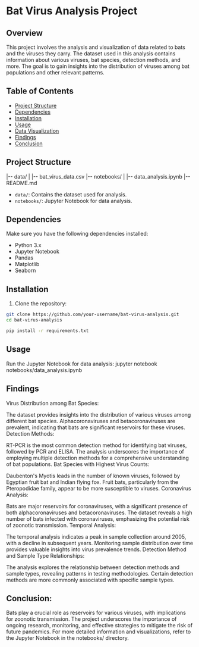 # Bat Virus Analysis Project

## Overview

This project involves the analysis and visualization of data related to bats and the viruses they carry. The dataset used in this analysis contains information about various viruses, bat species, detection methods, and more. The goal is to gain insights into the distribution of viruses among bat populations and other relevant patterns.

## Table of Contents

- [Project Structure](#project-structure)
- [Dependencies](#dependencies)
- [Installation](#installation)
- [Usage](#usage)
- [Data Visualization](#data-visualization)
- [Findings](#findings)
- [Conclusion](#conclusion)

## Project Structure

|-- data/
| |-- bat_virus_data.csv
|-- notebooks/
| |-- data_analysis.ipynb
|-- README.md



- `data/`: Contains the dataset used for analysis.
- `notebooks/`: Jupyter Notebook for data analysis.

## Dependencies

Make sure you have the following dependencies installed:

- Python 3.x
- Jupyter Notebook
- Pandas
- Matplotlib
- Seaborn

## Installation

1. Clone the repository:

```bash
git clone https://github.com/your-username/bat-virus-analysis.git
cd bat-virus-analysis

pip install -r requirements.txt
```


## Usage
Run the Jupyter Notebook for data analysis:
jupyter notebook notebooks/data_analysis.ipynb



## Findings
Virus Distribution among Bat Species:

The dataset provides insights into the distribution of various viruses among different bat species.
Alphacoronaviruses and betacoronaviruses are prevalent, indicating that bats are significant reservoirs for these viruses.
Detection Methods:

RT-PCR is the most common detection method for identifying bat viruses, followed by PCR and ELISA.
The analysis underscores the importance of employing multiple detection methods for a comprehensive understanding of bat populations.
Bat Species with Highest Virus Counts:

Daubenton's Myotis leads in the number of known viruses, followed by Egyptian fruit bat and Indian flying fox.
Fruit bats, particularly from the Pteropodidae family, appear to be more susceptible to viruses.
Coronavirus Analysis:

Bats are major reservoirs for coronaviruses, with a significant presence of both alphacoronaviruses and betacoronaviruses.
The dataset reveals a high number of bats infected with coronaviruses, emphasizing the potential risk of zoonotic transmission.
Temporal Analysis:

The temporal analysis indicates a peak in sample collection around 2005, with a decline in subsequent years.
Monitoring sample distribution over time provides valuable insights into virus prevalence trends.
Detection Method and Sample Type Relationships:

The analysis explores the relationship between detection methods and sample types, revealing patterns in testing methodologies.
Certain detection methods are more commonly associated with specific sample types.

## Conclusion:

Bats play a crucial role as reservoirs for various viruses, with implications for zoonotic transmission.
The project underscores the importance of ongoing research, monitoring, and effective strategies to mitigate the risk of future pandemics.
For more detailed information and visualizations, refer to the Jupyter Notebook in the notebooks/ directory.
